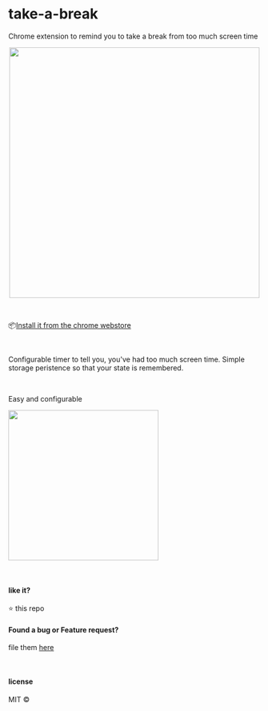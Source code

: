 # take-a-break
Chrome extension to remind you to take a break from too much screen time

<p align="center">
  <img src="https://user-images.githubusercontent.com/13037986/42241689-0f710f92-7f29-11e8-9159-eacca13bccbb.png" height="500px"/>
</p>

&nbsp;


📦[Install it from the chrome webstore](https://chrome.google.com/webstore/detail/take-a-break/mfpgdpdnmaghepcfgkefagnkefcpolce)

&nbsp;

Configurable timer to tell you, you've had too much screen time. Simple storage peristence so that your state is remembered.


&nbsp;

Easy and configurable

<img height="300px" src="https://user-images.githubusercontent.com/13037986/42241245-83b28798-7f27-11e8-91c3-ef0393a5f356.png"/>


&nbsp;

#### like it?

:star: this repo

#### Found a bug or Feature request?
file them [here](https://github.com/nitish24p/take-a-break/issues)

&nbsp;

#### license

MIT ©
